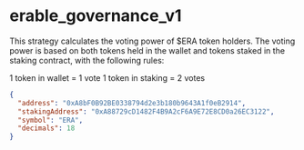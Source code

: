 # erable_governance_v1

This strategy calculates the voting power of $ERA token holders. The voting power is based on both tokens held in the wallet and tokens staked in the staking contract, with the following rules:

1 token in wallet = 1 vote
1 token in staking = 2 votes

```json
{
  "address": "0xA8bF0B92BE0338794d2e3b180b9643A1f0eB2914",
  "stakingAddress": "0xA88729cD1482F4B9A2cF6A9E72E8CD0a26EC3122",
  "symbol": "ERA",
  "decimals": 18
}
```